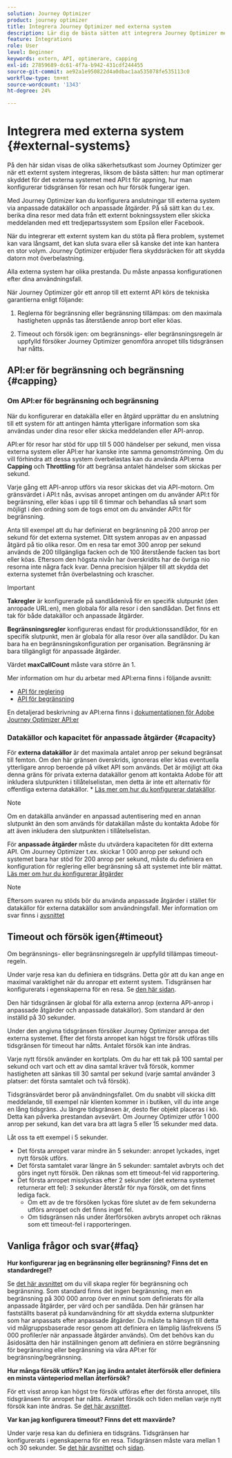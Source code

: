 ```yaml
---
solution: Journey Optimizer
product: journey optimizer
title: Integrera Journey Optimizer med externa system
description: Lär dig de bästa sätten att integrera Journey Optimizer med externa system
feature: Integrations
role: User
level: Beginner
keywords: extern, API, optimerare, capping
exl-id: 27859689-dc61-4f7a-b942-431cdf244455
source-git-commit: ae92a1e950822d4a0dbac1aa535078fe535113c0
workflow-type: tm+mt
source-wordcount: '1343'
ht-degree: 24%

---
```


# Integrera med externa system {#external-systems}

På den här sidan visas de olika säkerhetsutkast som Journey Optimizer ger när ett externt system integreras, liksom de bästa sätten: hur man optimerar skyddet för det externa systemet med API:t för appning, hur man konfigurerar tidsgränsen för resan och hur försök fungerar igen.

Med Journey Optimizer kan du konfigurera anslutningar till externa system via anpassade datakällor och anpassade åtgärder. På så sätt kan du t.ex. berika dina resor med data från ett externt bokningssystem eller skicka meddelanden med ett tredjepartssystem som Epsilon eller Facebook.

När du integrerar ett externt system kan du stöta på flera problem, systemet kan vara långsamt, det kan sluta svara eller så kanske det inte kan hantera en stor volym. Journey Optimizer erbjuder flera skyddsräcken för att skydda datorn mot överbelastning.

Alla externa system har olika prestanda. Du måste anpassa konfigurationen efter dina användningsfall.

När Journey Optimizer gör ett anrop till ett externt API körs de tekniska garantierna enligt följande:

1. Reglerna för begränsning eller begränsning tillämpas: om den maximala hastigheten uppnås tas återstående anrop bort eller köas.

2. Timeout och försök igen: om begränsnings- eller begränsningsregeln är uppfylld försöker Journey Optimizer genomföra anropet tills tidsgränsen har nåtts.

## API:er för begränsning och begränsning {#capping}

### Om API:er för begränsning och begränsning

När du konfigurerar en datakälla eller en åtgärd upprättar du en anslutning till ett system för att antingen hämta ytterligare information som ska användas under dina resor eller skicka meddelanden eller API-anrop.

API:er för resor har stöd för upp till 5 000 händelser per sekund, men vissa externa system eller API:er har kanske inte samma genomströmning. Om du vill förhindra att dessa system överbelastas kan du använda API:erna **Capping** och **Throttling** för att begränsa antalet händelser som skickas per sekund.

Varje gång ett API-anrop utförs via resor skickas det via API-motorn. Om gränsvärdet i API:t nås, avvisas anropet antingen om du använder API:t för begränsning, eller köas i upp till 6 timmar och behandlas så snart som möjligt i den ordning som de togs emot om du använder API:t för begränsning.

Anta till exempel att du har definierat en begränsning på 200 anrop per sekund för det externa systemet. Ditt system anropas av en anpassad åtgärd på tio olika resor. Om en resa tar emot 300 anrop per sekund används de 200 tillgängliga facken och de 100 återstående facken tas bort eller köas. Eftersom den högsta nivån har överskridits har de övriga nio resorna inte några fack kvar. Denna precision hjälper till att skydda det externa systemet från överbelastning och krascher.

>[!IMPORTANT]
>
>**Takregler** är konfigurerade på sandlådenivå för en specifik slutpunkt (den anropade URL:en), men globala för alla resor i den sandlådan. Det finns ett tak för både datakällor och anpassade åtgärder.
>
>**Begränsningsregler** konfigureras endast för produktionssandlådor, för en specifik slutpunkt, men är globala för alla resor över alla sandlådor. Du kan bara ha en begränsningskonfiguration per organisation. Begränsning är bara tillgängligt för anpassade åtgärder.
>
>Värdet **maxCallCount** måste vara större än 1.

Mer information om hur du arbetar med API:erna finns i följande avsnitt:

* [API för reglering](capping.md)
* [API för begränsning](throttling.md)

En detaljerad beskrivning av API:erna finns i [dokumentationen för Adobe Journey Optimizer API:er](https://developer.adobe.com/journey-optimizer-apis/references/journeys/)

### Datakällor och kapacitet för anpassade åtgärder {#capacity}

För **externa datakällor** är det maximala antalet anrop per sekund begränsat till femton. Om den här gränsen överskrids, ignoreras eller köas eventuella ytterligare anrop beroende på vilket API som används. Det är möjligt att öka denna gräns för privata externa datakällor genom att kontakta Adobe för att inkludera slutpunkten i tillåtelselistan, men detta är inte ett alternativ för offentliga externa datakällor. * [Läs mer om hur du konfigurerar datakällor](../datasource/about-data-sources.md).

>[!NOTE]
>
>Om en datakälla använder en anpassad autentisering med en annan slutpunkt än den som används för datakällan måste du kontakta Adobe för att även inkludera den slutpunkten i tillåtelselistan.

För **anpassade åtgärder** måste du utvärdera kapaciteten för ditt externa API. Om Journey Optimizer t.ex. skickar 1 000 anrop per sekund och systemet bara har stöd för 200 anrop per sekund, måste du definiera en konfiguration för reglering eller begränsning så att systemet inte blir mättat. [Läs mer om hur du konfigurerar åtgärder](../action/action.md)

>[!NOTE]
>
>Eftersom svaren nu stöds bör du använda anpassade åtgärder i stället för datakällor för externa datakällor som användningsfall. Mer information om svar finns i [avsnittet](../action/action-response.md)

## Timeout och försök igen{#timeout}

Om begränsnings- eller begränsningsregeln är uppfylld tillämpas timeout-regeln.

Under varje resa kan du definiera en tidsgräns. Detta gör att du kan ange en maximal varaktighet när du anropar ett externt system. Tidsgränsen har konfigurerats i egenskaperna för en resa. Se [den här sidan](../building-journeys/journey-properties.md#timeout_and_error).

Den här tidsgränsen är global för alla externa anrop (externa API-anrop i anpassade åtgärder och anpassade datakällor). Som standard är den inställd på 30 sekunder.

Under den angivna tidsgränsen försöker Journey Optimizer anropa det externa systemet. Efter det första anropet kan högst tre försök utföras tills tidsgränsen för timeout har nåtts. Antalet försök kan inte ändras.

Varje nytt försök använder en kortplats. Om du har ett tak på 100 samtal per sekund och vart och ett av dina samtal kräver två försök, kommer hastigheten att sänkas till 30 samtal per sekund (varje samtal använder 3 platser: det första samtalet och två försök).

Tidsgränsvärdet beror på användningsfallet. Om du snabbt vill skicka ditt meddelande, till exempel när klienten kommer in i butiken, vill du inte ange en lång tidsgräns. Ju längre tidsgränsen är, desto fler objekt placeras i kö. Detta kan påverka prestandan avsevärt. Om Journey Optimizer utför 1 000 anrop per sekund, kan det vara bra att lagra 5 eller 15 sekunder med data.

Låt oss ta ett exempel i 5 sekunder.

* Det första anropet varar mindre än 5 sekunder: anropet lyckades, inget nytt försök utförs.
* Det första samtalet varar längre än 5 sekunder: samtalet avbryts och det görs inget nytt försök. Den räknas som ett timeout-fel vid rapportering.
* Det första anropet misslyckas efter 2 sekunder (det externa systemet returnerar ett fel): 3 sekunder återstår för nya försök, om det finns lediga fack.
   * Om ett av de tre försöken lyckas före slutet av de fem sekunderna utförs anropet och det finns inget fel.
   * Om tidsgränsen nås under återförsöken avbryts anropet och räknas som ett timeout-fel i rapporteringen.

## Vanliga frågor och svar{#faq}

**Hur konfigurerar jag en begränsning eller begränsning? Finns det en standardregel?**

Se [det här avsnittet](../configuration/external-systems.md#capping) om du vill skapa regler för begränsning och begränsning. Som standard finns det ingen begränsning, men en begränsning på 300 000 anrop över en minut som definierats för alla anpassade åtgärder, per värd och per sandlåda. Den här gränsen har fastställts baserat på kundanvändning för att skydda externa slutpunkter som har anpassats efter anpassade åtgärder. Du måste ta hänsyn till detta vid målgruppsbaserade resor genom att definiera en lämplig läsfrekvens (5 000 profiler/er när anpassade åtgärder används). Om det behövs kan du åsidosätta den här inställningen genom att definiera en större begränsning för begränsning eller begränsning via våra API:er för begränsning/begränsning.

**Hur många försök utförs? Kan jag ändra antalet återförsök eller definiera en minsta vänteperiod mellan återförsök?**

För ett visst anrop kan högst tre försök utföras efter det första anropet, tills tidsgränsen för anropet har nåtts. Antalet försök och tiden mellan varje nytt försök kan inte ändras. Se [det här avsnittet](../configuration/external-systems.md#timeout).

**Var kan jag konfigurera timeout? Finns det ett maxvärde?**

Under varje resa kan du definiera en tidsgräns. Tidsgränsen har konfigurerats i egenskaperna för en resa. Tidsgränsen måste vara mellan 1 och 30 sekunder. Se [det här avsnittet](../configuration/external-systems.md#timeout) och [sidan](../building-journeys/journey-properties.md#timeout_and_error).